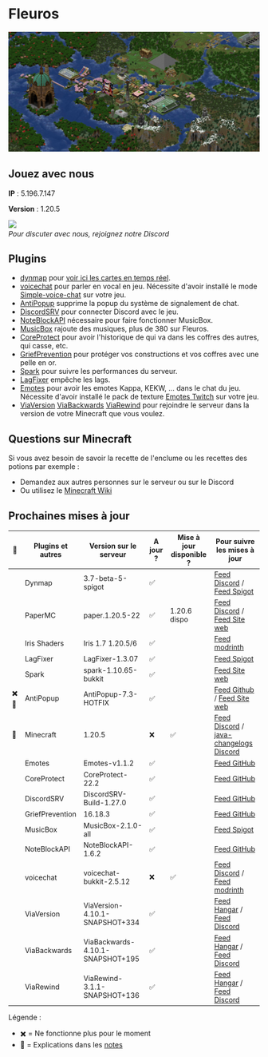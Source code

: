 # Fleuros
![Fleuros](https://github.com/Fleuros/Fleuros/blob/main/fleuros.png)
## Jouez avec nous
**IP** : 5.196.7.147

**Version** : 1.20.5
<p align="left">
    <a href="https://discord.gg/tNp9nrd">
        <img src="https://i.imgur.com/JgDt1Fl.png" width="300">
    </a>
    <br/>
    <i>Pour discuter avec nous, rejoignez notre Discord</i>
</p>

## Plugins
- [dynmap](https://github.com/webbukkit/dynmap) pour [voir ici les cartes en temps réel](http://5.196.7.147:8123).
- [voicechat](https://github.com/henkelmax/simple-voice-chat) pour parler en vocal en jeu. Nécessite d'avoir installé le mode [Simple-voice-chat](https://modrinth.com/plugin/simple-voice-chat/version/bukkit-2.5.12) sur votre jeu.
- [AntiPopup](https://github.com/KaspianDev/AntiPopup) supprime la popup du système de signalement de chat.
- [DiscordSRV](https://github.com/DiscordSRV/DiscordSRV) pour connecter Discord avec le jeu.
- [NoteBlockAPI](https://github.com/koca2000/NoteBlockAPI) nécessaire pour faire fonctionner MusicBox.
- [MusicBox](https://github.com/Spliterash/MusicBox) rajoute des musiques, plus de 380 sur Fleuros.
- [CoreProtect](https://github.com/PlayPro/CoreProtect) pour avoir l'historique de qui va dans les coffres des autres, qui casse, etc.
- [GriefPrevention](https://github.com/GriefPrevention/GriefPrevention) pour protéger vos constructions et vos coffres avec une pelle en or.
- [Spark](https://github.com/lucko/spark) pour suivre les performances du serveur.
- [LagFixer](https://www.spigotmc.org/resources/1-17-1-20-4-lagfixer-%E2%9A%A1%EF%B8%8F-best-performance-solution-%E2%AD%95-well-optimized-%E2%9C%85-folia-supported.111684) empêche les lags.
- [Emotes](https://github.com/felixstaude/Emotes) pour avoir les emotes Kappa, KEKW, ... dans le chat du jeu. Nécessite d'avoir installé le pack de texture [Emotes Twitch](https://github.com/Fleuros/Fleuros/releases/tag/1.20.x) sur votre jeu.
- [ViaVersion](https://hangar.papermc.io/ViaVersion/ViaVersion) [ViaBackwards](https://hangar.papermc.io/ViaVersion/ViaBackwards) [ViaRewind](https://hangar.papermc.io/ViaVersion/ViaRewind) pour rejoindre le serveur dans la version de votre Minecraft que vous voulez.
## Questions sur Minecraft
Si vous avez besoin de savoir la recette de l'enclume ou les recettes des potions par exemple :
- Demandez aux autres personnes sur le serveur ou sur le Discord
- Ou utilisez le [Minecraft Wiki](https://fr.minecraft.wiki)
## Prochaines mises à jour
| 🐛 | Plugins et autres        | Version sur le serveur      | A jour ? | Mise à jour disponible ? | Pour suivre les mises à jour |
| -- | ------------------------ | --------------------------- | -------- | ------------------------ | ---------------------------- |
|    | Dynmap                   | 3.7-beta-5-spigot       | ✅       |                         | [Feed Discord](https://discord.com/channels/722722769950998560/722724450570600468) / [Feed Spigot](https://www.spigotmc.org/resources/dynmap%C2%AE.274/updates) |
|    | PaperMC                  | paper.1.20.5-22         | ✅       | 1.20.6 dispo            | [Feed Discord](https://discord.com/channels/289587909051416579/1232294974603661312) / [Feed Site web](https://papermc.io/downloads/paper) |
|    | Iris Shaders             | Iris 1.7 1.20.5/6       | ✅       |                         | [Feed modrinth](https://modrinth.com/mod/iris/versions#all-versions) |
|    | LagFixer                 | LagFixer-1.3.07         | ✅       |                         | [Feed Spigot](https://www.spigotmc.org/resources/1-17-1-20-5-lagfixer-%E2%9A%A1%EF%B8%8F-best-performance-solution-%E2%AD%95-500-servers-%E2%9C%85-folia-supported.111684/updates) |
|    | Spark                    | spark-1.10.65-bukkit    | ✅       |                         | [Feed Site web](https://spark.lucko.me/download) |
|✖️📝| AntiPopup                | AntiPopup-7.3-HOTFIX    | ✅       |                         | [Feed Github](https://github.com/KaspianDev/AntiPopup/releases) / [Feed Site web](https://polymart.org/resource/antipopup-pro.4921/updates) |
| 📝 | Minecraft                | 1.20.5                  | ❌       | ✅                      | [Feed Discord](https://discord.com/channels/302094807046684672/1136326045918834859) / [java-changelogs Discord](https://discord.com/channels/302094807046684672/656622314309550129) |
|    | Emotes                   | Emotes-v1.1.2           | ✅       |                         | [Feed GitHub](https://github.com/felixstaude/Emotes/releases) |
|    | CoreProtect              | CoreProtect-22.2        | ✅       |                         | [Feed GitHub](https://github.com/PlayPro/CoreProtect/releases) |
|    | DiscordSRV               | DiscordSRV-Build-1.27.0 | ✅       |                         | [Feed GitHub](https://github.com/DiscordSRV/DiscordSRV/releases) |
|    | GriefPrevention          | 16.18.3                 | ✅       |                         | [Feed GitHub](https://github.com/GriefPrevention/GriefPrevention/releases) |
|    | MusicBox                 | MusicBox-2.1.0-all      | ✅       |                         | [Feed Spigot](https://www.spigotmc.org/resources/musicbox-custom-noteblockmusic-on-discs.67949/updates) |
|    | NoteBlockAPI             | NoteBlockAPI-1.6.2      | ✅       |                         | [Feed GitHub](https://github.com/koca2000/NoteBlockAPI/releases) |
|    | voicechat                | voicechat-bukkit-2.5.12 | ❌       | ✅                     | [Feed Discord](https://discord.com/channels/854659575324344340/854661863924563999) / [Feed modrinth](https://modrinth.com/plugin/simple-voice-chat/versions#all-versions) |
|    | ViaVersion               | ViaVersion-4.10.1-SNAPSHOT+334 | ✅ |                      | [Feed Hangar](https://hangar.papermc.io/ViaVersion/ViaVersion/versions) / [Feed Discord](https://discord.com/channels/316206679014244363/316212572774858761) |
|    | ViaBackwards             | ViaBackwards-4.10.1-SNAPSHOT+195 | ✅ |                    | [Feed Hangar](https://hangar.papermc.io/ViaVersion/ViaBackwards/versions) / [Feed Discord](https://discord.com/channels/316206679014244363/316212572774858761) |
|    | ViaRewind                | ViaRewind-3.1.1-SNAPSHOT+136 | ✅ |                        | [Feed Hangar](https://hangar.papermc.io/ViaVersion/ViaRewind/versions) / [Feed Discord](https://discord.com/channels/316206679014244363/316212572774858761) |

Légende :
- ✖️ = Ne fonctionne plus pour le moment
- 📝 = Explications dans les [notes](https://github.com/Fleuros/Fleuros/blob/main/notes.md)
